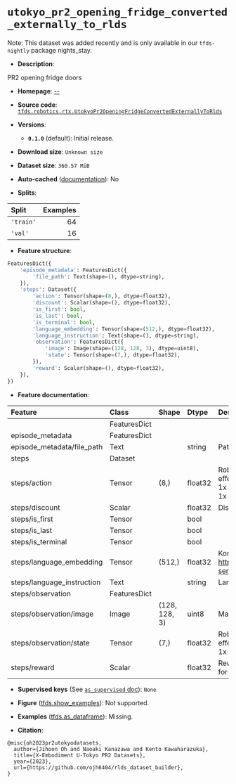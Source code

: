 <div itemscope itemtype="http://schema.org/Dataset">
  <div itemscope itemprop="includedInDataCatalog" itemtype="http://schema.org/DataCatalog">
    <meta itemprop="name" content="TensorFlow Datasets" />
  </div>
  <meta itemprop="name" content="utokyo_pr2_opening_fridge_converted_externally_to_rlds" />
  <meta itemprop="description" content="PR2 opening fridge doors&#10;&#10;To use this dataset:&#10;&#10;```python&#10;import tensorflow_datasets as tfds&#10;&#10;ds = tfds.load(&#x27;utokyo_pr2_opening_fridge_converted_externally_to_rlds&#x27;, split=&#x27;train&#x27;)&#10;for ex in ds.take(4):&#10;  print(ex)&#10;```&#10;&#10;See [the guide](https://www.tensorflow.org/datasets/overview) for more&#10;informations on [tensorflow_datasets](https://www.tensorflow.org/datasets).&#10;&#10;" />
  <meta itemprop="url" content="https://www.tensorflow.org/datasets/catalog/utokyo_pr2_opening_fridge_converted_externally_to_rlds" />
  <meta itemprop="sameAs" content="--" />
  <meta itemprop="citation" content="@misc{oh2023pr2utokyodatasets,&#10;  author={Jihoon Oh and Naoaki Kanazawa and Kento Kawaharazuka},&#10;  title={X-Embodiment U-Tokyo PR2 Datasets},&#10;  year={2023},&#10;  url={https://github.com/ojh6404/rlds_dataset_builder},&#10;}" />
</div>

# `utokyo_pr2_opening_fridge_converted_externally_to_rlds`


Note: This dataset was added recently and is only available in our
`tfds-nightly` package
<span class="material-icons" title="Available only in the tfds-nightly package">nights_stay</span>.

*   **Description**:

PR2 opening fridge doors

*   **Homepage**: [--](--)

*   **Source code**:
    [`tfds.robotics.rtx.UtokyoPr2OpeningFridgeConvertedExternallyToRlds`](https://github.com/tensorflow/datasets/tree/master/tensorflow_datasets/robotics/rtx/rtx.py)

*   **Versions**:

    *   **`0.1.0`** (default): Initial release.

*   **Download size**: `Unknown size`

*   **Dataset size**: `360.57 MiB`

*   **Auto-cached**
    ([documentation](https://www.tensorflow.org/datasets/performances#auto-caching)):
    No

*   **Splits**:

Split     | Examples
:-------- | -------:
`'train'` | 64
`'val'`   | 16

*   **Feature structure**:

```python
FeaturesDict({
    'episode_metadata': FeaturesDict({
        'file_path': Text(shape=(), dtype=string),
    }),
    'steps': Dataset({
        'action': Tensor(shape=(8,), dtype=float32),
        'discount': Scalar(shape=(), dtype=float32),
        'is_first': bool,
        'is_last': bool,
        'is_terminal': bool,
        'language_embedding': Tensor(shape=(512,), dtype=float32),
        'language_instruction': Text(shape=(), dtype=string),
        'observation': FeaturesDict({
            'image': Image(shape=(128, 128, 3), dtype=uint8),
            'state': Tensor(shape=(7,), dtype=float32),
        }),
        'reward': Scalar(shape=(), dtype=float32),
    }),
})
```

*   **Feature documentation**:

Feature                    | Class        | Shape         | Dtype   | Description
:------------------------- | :----------- | :------------ | :------ | :----------
                           | FeaturesDict |               |         |
episode_metadata           | FeaturesDict |               |         |
episode_metadata/file_path | Text         |               | string  | Path to the original data file.
steps                      | Dataset      |               |         |
steps/action               | Tensor       | (8,)          | float32 | Robot action, consists of [3x end effector pos, 3x robot rpy angles, 1x gripper open/close command, 1x terminal action].
steps/discount             | Scalar       |               | float32 | Discount if provided, default to 1.
steps/is_first             | Tensor       |               | bool    |
steps/is_last              | Tensor       |               | bool    |
steps/is_terminal          | Tensor       |               | bool    |
steps/language_embedding   | Tensor       | (512,)        | float32 | Kona language embedding. See https://tfhub.dev/google/universal-sentence-encoder-large/5
steps/language_instruction | Text         |               | string  | Language Instruction.
steps/observation          | FeaturesDict |               |         |
steps/observation/image    | Image        | (128, 128, 3) | uint8   | Main camera RGB observation.
steps/observation/state    | Tensor       | (7,)          | float32 | Robot state, consists of [3x end effector pos, 3x robot rpy angles, 1x gripper position].
steps/reward               | Scalar       |               | float32 | Reward if provided, 1 on final step for demos.

*   **Supervised keys** (See
    [`as_supervised` doc](https://www.tensorflow.org/datasets/api_docs/python/tfds/load#args)):
    `None`

*   **Figure**
    ([tfds.show_examples](https://www.tensorflow.org/datasets/api_docs/python/tfds/visualization/show_examples)):
    Not supported.

*   **Examples**
    ([tfds.as_dataframe](https://www.tensorflow.org/datasets/api_docs/python/tfds/as_dataframe)):
    Missing.

*   **Citation**:

```
@misc{oh2023pr2utokyodatasets,
  author={Jihoon Oh and Naoaki Kanazawa and Kento Kawaharazuka},
  title={X-Embodiment U-Tokyo PR2 Datasets},
  year={2023},
  url={https://github.com/ojh6404/rlds_dataset_builder},
}
```

